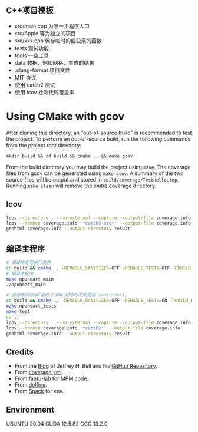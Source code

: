 ## C++项目模板
- src/main.cpp 为唯一主程序入口
- src/Apple 等为独立的项目
- src/xxx.cpp 保存临时的或公用的函数
- tests 测试功能
- tools 一些工具
- data 数据，例如网格，生成的结果
- .clang-format 项目文件
- MIT 协议
- 使用 catch2 测试
- 使用 lcov 检测代码覆盖率

# Using CMake with gcov

After cloning this directory, an "out-of-source build" is recommended to
test the project. To perform an out-of-source build, run the following commands
from the project root directory:

```
mkdir build && cd build && cmake .. && make gcov
```

From the build directory you may build the project using `make`. The coverage
files from gcov can be generated using `make gcov`. A summary of the two source
files will be output and stored in `build/coverage/TestHello.tmp`. Running
`make clean` will remove the enitre coverage directory.

## lcov
``` bash
lcov --directory . --no-external --capture --output-file coverage.info
lcov --remove coverage.info '*catch2-src*' --output-file coverage.info
genhtml coverage.info --output-directory result
```
## 编译主程序

```bash
# 编译所有可执行文件
cd build && cmake .. -DENABLE_SANITIZER=OFF -DENABLE_TESTS=OFF -DBUILD_KOKKOS_LIB=ON
# 编译主程序
make npuheart_main
./npuheart_main
```

```bash
# 运行测试程序(运行 CUDA 程序时不能使用 sanitizer)。
cd build && cmake .. -DENABLE_SANITIZER=OFF -DENABLE_TESTS=ON -DBUILD_KOKKOS_LIB=ON
make npuheart_tests
make test
cd ..
lcov --directory . --no-external --capture --output-file coverage.info
lcov --remove coverage.info '*catch2*' --output-file coverage.info
genhtml coverage.info --output-directory result
```

## Credits
- From the [Blog](https://github.com/jhbell/cmake-gcov) of Jeffrey H. Bell and his [GitHub Repository](https://jhbell.com/using-cmake-and-gcov).
- From [coverage.yml](https://github.com/ipc-sim/ipc-toolkit/blob/main/.github/workflows/coverage.yml).
- From [fanfu-lab](https://github.com/penn-graphics-research) for MPM code.
- From [dolfinx](https://github.com/FEniCS/dolfinx).
- From [Spack](https://github.com/spack/spack) for env.

## Environment
UBUNTU 20.04
CUDA   12.5.82
GCC    13.2.0